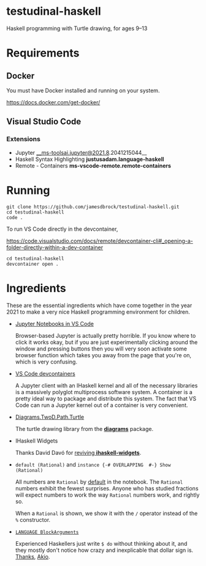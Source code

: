 # testudinal-haskell

Haskell programming with Turtle drawing, for ages 9–13


# Requirements

## Docker

You must have Docker installed and running on your system.

https://docs.docker.com/get-docker/

## Visual Studio Code

### Extensions

* Jupyter __ms-toolsai.jupyter@2021.8.2041215044__
* Haskell Syntax Highlighting __justusadam.language-haskell__
* Remote - Containers __ms-vscode-remote.remote-containers__

# Running

```
git clone https://github.com/jamesdbrock/testudinal-haskell.git
cd testudinal-haskell
code .
```

To run VS Code directly in the devcontainer,

https://code.visualstudio.com/docs/remote/devcontainer-cli#_opening-a-folder-directly-within-a-dev-container

```
cd testudinal-haskell
devcontainer open .
```

# Ingredients

These are the essential ingredients which
have come together in the year 2021 to make a very nice Haskell programming
environment for children.

* [Jupyter Notebooks in VS Code](https://code.visualstudio.com/docs/datascience/jupyter-notebooks)

  Browser-based Jupyter is actually pretty horrible. If you know where to click it works okay,
  but if you are just experimentally clicking around the window and pressing buttons
  then you will very soon activate some browser function which takes you away from the page
  that you're on, which is very confusing.

* [VS Code devcontainers](https://github.com/microsoft/vscode-dev-containers)

  A Jupyter client with an IHaskell kernel and all of the necessary libraries
  is a massively polyglot multiprocess software system. A container is a pretty
  ideal way to package and distribute this system. The fact that VS Code can
  run a Jupyter kernel out of a container is very convenient.

* [Diagrams.TwoD.Path.Turtle](https://hackage.haskell.org/package/diagrams-contrib/docs/Diagrams-TwoD-Path-Turtle.html)

  The turtle drawing library from the
  [__diagrams__](https://archives.haskell.org/projects.haskell.org/diagrams/)
  package.

* IHaskell Widgets

  Thanks David Davó for [reviving __ihaskell-widgets__](https://gsoc21.ddavo.me/).

* `default (Rational)` and `instance {-# OVERLAPPING  #-} Show (Rational)`

  All numbers are `Rational` by
  [default](https://www.haskell.org/tutorial/numbers.html#sect10.4)
  in the notebook. The `Rational` numbers
  exhibit the fewest surprises.
  Anyone who has studied fractions will expect numbers to work the way `Rational`
  numbers work, and rightly so.

  When a `Rational` is shown, we show it with the `/` operator instead of the
  `%` constructor.

* [`LANGUAGE BlockArguments`](https://downloads.haskell.org/~ghc/latest/docs/html/users_guide/exts/block_arguments.html)

  Experienced Haskellers just write `$ do` without thinking about it, and
  they mostly don't notice how crazy and inexplicable that dollar sign is.
  [Thanks](https://gitlab.haskell.org/ghc/ghc/-/issues/10843),
  [Akio](https://ghc-proposals.readthedocs.io/en/latest/proposals/0090-block-arguments.html).